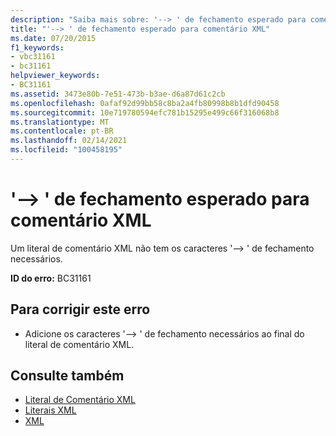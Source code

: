 ```yaml
---
description: "Saiba mais sobre: '--> ' de fechamento esperado para comentário XML"
title: "'--> ' de fechamento esperado para comentário XML"
ms.date: 07/20/2015
f1_keywords:
- vbc31161
- bc31161
helpviewer_keywords:
- BC31161
ms.assetid: 3473e80b-7e51-473b-b3ae-d6a87d61c2cb
ms.openlocfilehash: 0afaf92d99bb58c8ba2a4fb80998b8b1dfd90458
ms.sourcegitcommit: 10e719780594efc781b15295e499c66f316068b8
ms.translationtype: MT
ms.contentlocale: pt-BR
ms.lasthandoff: 02/14/2021
ms.locfileid: "100458195"
---
```

# <a name="expected-closing----for-xml-comment"></a>'--> ' de fechamento esperado para comentário XML

Um literal de comentário XML não tem os caracteres '--> ' de fechamento necessários.  
  
 **ID do erro:** BC31161  
  
## <a name="to-correct-this-error"></a>Para corrigir este erro  
  
- Adicione os caracteres '--> ' de fechamento necessários ao final do literal de comentário XML.  
  
## <a name="see-also"></a>Consulte também

- [Literal de Comentário XML](../language-reference/xml-literals/xml-comment-literal.md)
- [Literais XML](../language-reference/xml-literals/index.md)
- [XML](../programming-guide/language-features/xml/index.md)
